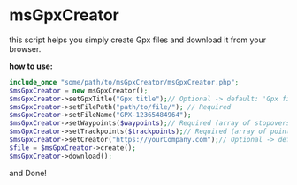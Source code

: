 # msGpxCreator
this script helps you simply create Gpx files and download it from your browser.

**how to use:**
```php
include_once "some/path/to/msGpxCreator/msGpxCreator.php";
$msGpxCreator = new msGpxCreator();
$msGpxCreator->setGpxTitle("Gpx title");// Optional -> default: 'Gpx file' (recommended to be set)
$msGpxCreator->setFilePath("path/to/file/"); // Required
$msGpxCreator->setFileName("GPX-12365484964");
$msGpxCreator->setWaypoints($waypoints);// Required (array of stopovers)
$msGpxCreator->setTrackpoints($trackpoints);// Required (array of points along the way)
$msGpxCreator->setCreator("https://yourCompany.com");// Optional -> default: 'https://github.com/hidden-shadow/msGpxCreator'
$file = $msGpxCreator->create();
$msGpxCreator->download();
```
and Done!

